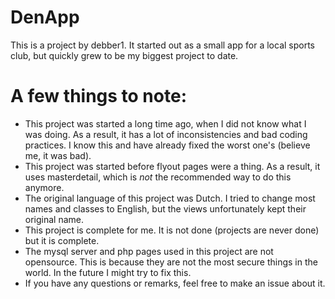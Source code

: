 # DenApp
This is a project by debber1. It started out as a small app for a local sports club, but quickly grew to be my biggest project to date. 

# A few things to note:
- This project was started a long time ago, when I did not know what I was doing. As a result, it has a lot of inconsistencies and bad coding practices. I know this and have already fixed the worst one's (believe me, it was bad).
- This project was started before flyout pages were a thing. As a result, it uses masterdetail, which is *not* the recommended way to do this anymore.
- The original language of this project was Dutch. I tried to change most names and classes to English, but the views unfortunately kept their original name. 
- This project is complete for me. It is not done (projects are never done) but it is complete.
- The mysql server and php pages used in this project are not opensource. This is because they are not the most secure things in the world. In the future I might try to fix this.
- If you have any questions or remarks, feel free to make an issue about it.
